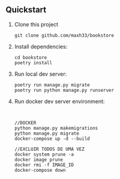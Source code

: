 ## Quickstart

1. Clone this project

   ```shell
   git clone github.com/maxh33/bookstore
   ```

2. Install dependencies:

   ```shell
   cd bookstore
   poetry install
   ```

3. Run local dev server:

   ```shell
   poetry run manage.py migrate
   poetry run python manage.py runserver
   ```
   
4. Run docker dev server environment:

   ```shell
   

   //DOCKER
   python manage.py makemigrations
   python manage.py migrate
   docker-compose up -d --build 

   //EXCLUIR TODOS DE UMA VEZ
   docker system prune -a
   docker image prune
   docker rmi -f IMAGE_ID
   docker-compose down


   